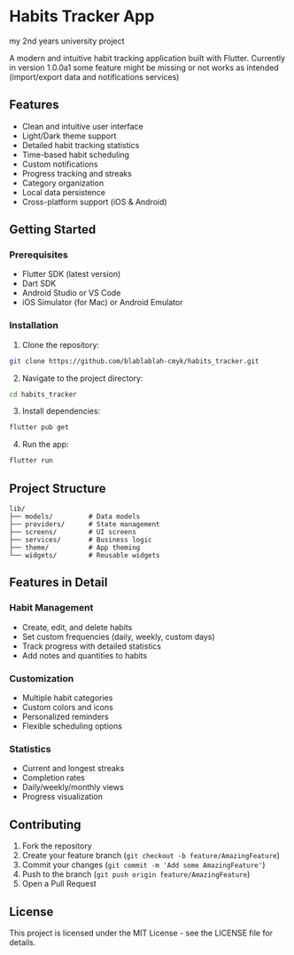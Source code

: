 # Habits Tracker App 
my 2nd years university project

A modern and intuitive habit tracking application built with Flutter. Currently in version 1.0.0a1 some feature might be missing or not works as intended (import/export data and notifications services)

## Features

-  Clean and intuitive user interface
-  Light/Dark theme support
-  Detailed habit tracking statistics
-  Time-based habit scheduling
-  Custom notifications
-  Progress tracking and streaks
-  Category organization
-  Local data persistence
-  Cross-platform support (iOS & Android)

## Getting Started

### Prerequisites

- Flutter SDK (latest version)
- Dart SDK
- Android Studio or VS Code
- iOS Simulator (for Mac) or Android Emulator

### Installation

1. Clone the repository:
```bash
git clone https://github.com/blablablah-cmyk/habits_tracker.git
```

2. Navigate to the project directory:
```bash
cd habits_tracker
```

3. Install dependencies:
```bash
flutter pub get
```

4. Run the app:
```bash
flutter run
```

## Project Structure

```
lib/
├── models/         # Data models
├── providers/      # State management
├── screens/        # UI screens
├── services/       # Business logic
├── theme/          # App theming
└── widgets/        # Reusable widgets
```

## Features in Detail

### Habit Management
- Create, edit, and delete habits
- Set custom frequencies (daily, weekly, custom days)
- Track progress with detailed statistics
- Add notes and quantities to habits

### Customization
- Multiple habit categories
- Custom colors and icons
- Personalized reminders
- Flexible scheduling options

### Statistics
- Current and longest streaks
- Completion rates
- Daily/weekly/monthly views
- Progress visualization

## Contributing

1. Fork the repository
2. Create your feature branch (`git checkout -b feature/AmazingFeature`)
3. Commit your changes (`git commit -m 'Add some AmazingFeature'`)
4. Push to the branch (`git push origin feature/AmazingFeature`)
5. Open a Pull Request

## License

This project is licensed under the MIT License - see the LICENSE file for details.
